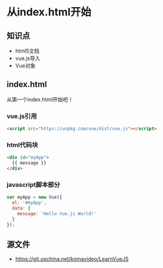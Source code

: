 从index.html开始
========

## 知识点

* html5文档
* vue.js导入
* Vue对象

## index.html

从第一个index.html开始吧！

### vue.js引用

~~~html
<script src="https://unpkg.com/vue/dist/vue.js"></script>
~~~

### html代码块

~~~html
<div id="myApp">
  {{ message }}
</div>
~~~

### javascript脚本部分

~~~javascript
var myApp = new Vue({
  el: '#myApp',
  data: {
    message: 'Hello Vue.js World!'
  }
});
~~~

## 源文件

* https://git.oschina.net/komavideo/LearnVueJS
